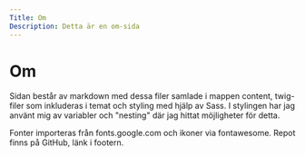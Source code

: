 ```yaml
---
Title: Om
Description: Detta är en om-sida
---
```


Om
==========================

Sidan består av markdown med dessa filer samlade i mappen content, twig-filer som inkluderas i temat och styling med hjälp av Sass. 
I stylingen har jag använt mig av variabler och "nesting" där jag hittat möjligheter för detta.

Fonter importeras från fonts.google.com och ikoner via fontawesome. Repot finns på GitHub, länk i footern.
